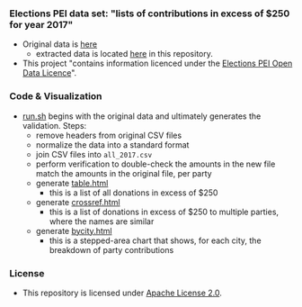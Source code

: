 
### Elections PEI data set: "lists of contributions in excess of $250 for year 2017"

* Original data is [here](http://www.electionspei.ca/index.php?number=1046908&lang=E)
    * extracted data is located [here](data/original/EPEI_2017) in this repository.
* This project "contains information licenced under the [Elections PEI Open Data Licence](http://www.gov.pe.ca/photos/original/EPEI_ODLICENCE.pdf)". 

### Code & Visualization

* [run.sh](run.sh) begins with the original data and ultimately generates the validation. Steps:
    * remove headers from original CSV files
    * normalize the data into a standard format
    * join CSV files into `all_2017.csv`
    * perform verification to double-check the amounts in the new file match the amounts in the original file, per party
    * generate [table.html](viz/table.html)
        * this is a list of all donations in excess of $250
    * generate [crossref.html](viz/crossref.html)
        * this is a list of donations in excess of $250 to multiple parties, where the names are similar
    * generate [bycity.html](viz/bycity.html)
        * this is a stepped-area chart that shows, for each city, the breakdown of party contributions
 
### License

* This repository is licensed under [Apache License 2.0](https://github.com/peidevs/OpenData/blob/master/LICENSE).
